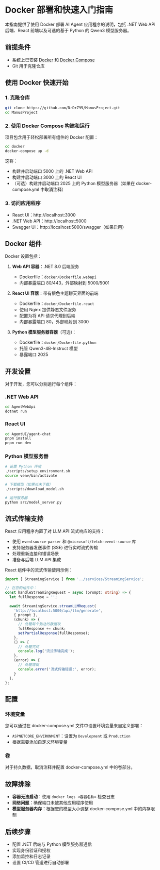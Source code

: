 # Docker 部署和快速入门指南

本指南提供了使用 Docker 部署 AI Agent 应用程序的说明，包括 .NET Web API 后端、React 前端以及可选的基于 Python 的 Qwen3 模型服务器。

## 前提条件

- 系统上已安装 [Docker](https://docs.docker.com/get-docker/) 和 [Docker Compose](https://docs.docker.com/compose/install/)
- Git 用于克隆仓库

## 使用 Docker 快速开始

### 1. 克隆仓库

```bash
git clone https://github.com/DrDrZ95/ManusProject.git
cd ManusProject
```

### 2. 使用 Docker Compose 构建和运行

项目包含用于轻松部署所有组件的 Docker 配置：

```bash
cd docker
docker-compose up -d
```

这将：
- 构建并启动端口 5000 上的 .NET Web API
- 构建并启动端口 3000 上的 React UI
- （可选）构建并启动端口 2025 上的 Python 模型服务器（如果在 docker-compose.yml 中取消注释）

### 3. 访问应用程序

- React UI：http://localhost:3000
- .NET Web API：http://localhost:5000
- Swagger UI：http://localhost:5000/swagger（如果启用）

## Docker 组件

Docker 设置包括：

1. **Web API 容器**：.NET 8.0 后端服务
   - Dockerfile：`docker/Dockerfile.webapi`
   - 内部暴露端口 80/443，外部映射到 5000/5001

2. **React UI 容器**：带有银色主题聊天界面的前端
   - Dockerfile：`docker/Dockerfile.react`
   - 使用 Nginx 提供静态文件服务
   - 配置为将 API 请求代理到后端
   - 内部暴露端口 80，外部映射到 3000

3. **Python 模型服务器容器**（可选）：
   - Dockerfile：`docker/Dockerfile.python`
   - 托管 Qwen3-4B-Instruct 模型
   - 暴露端口 2025

## 开发设置

对于开发，您可以分别运行每个组件：

### .NET Web API

```bash
cd AgentWebApi
dotnet run
```

### React UI

```bash
cd AgentUI/agent-chat
pnpm install
pnpm run dev
```

### Python 模型服务器

```bash
# 设置 Python 环境
./scripts/setup_environment.sh
source venv/bin/activate

# 下载模型（如果尚未下载）
./scripts/download_model.sh

# 运行服务器
python src/model_server.py
```

## 流式传输支持

React 应用程序内置了对 LLM API 流式响应的支持：

- 使用 `eventsource-parser` 和 `@microsoft/fetch-event-source` 库
- 支持服务器发送事件 (SSE) 进行实时流式传输
- 处理重新连接和错误场景
- 准备与后端 LLM API 集成

React 组件中的流式传输使用示例：

```typescript
import { StreamingService } from '../services/StreamingService';

// 在您的组件中：
const handleStreamingRequest = async (prompt: string) => {
  let fullResponse = '';
  
  await StreamingService.streamLLMRequest(
    'http://localhost:5000/api/llm/generate',
    { prompt },
    (chunk) => {
      // 处理每个到达的数据块
      fullResponse += chunk;
      setPartialResponse(fullResponse);
    },
    () => {
      // 处理完成
      console.log('流式传输完成');
    },
    (error) => {
      // 处理错误
      console.error('流式传输错误:', error);
    }
  );
};
```

## 配置

### 环境变量

您可以通过在 docker-compose.yml 文件中设置环境变量来自定义部署：

- `ASPNETCORE_ENVIRONMENT`：设置为 `Development` 或 `Production`
- 根据需要添加自定义环境变量

### 卷

对于持久数据，取消注释并配置 docker-compose.yml 中的卷部分。

## 故障排除

- **容器无法启动**：使用 `docker logs <容器名称>` 检查日志
- **网络问题**：确保端口未被其他应用程序使用
- **模型服务器内存**：根据您的模型大小调整 docker-compose.yml 中的内存限制

## 后续步骤

- 配置 .NET 后端与 Python 模型服务器通信
- 实现身份验证和授权
- 添加监控和日志记录
- 设置 CI/CD 管道进行自动部署
